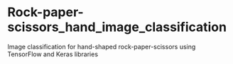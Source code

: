 # Rock-paper-scissors_hand_image_classification
Image classification for hand-shaped rock-paper-scissors using TensorFlow and Keras libraries
